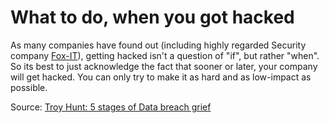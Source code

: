 # What to do, when you got hacked

As many companies have found out (including highly regarded Security company [Fox-IT](https://www.fox-it.com/en/insights/blogs/blog/fox-hit-cyber-attack/)),
getting hacked isn't a question of "if", but rather "when". So its best to just acknowledge the fact that sooner or later, your company will get hacked. 
You can only try to make it as hard and as low-impact as possible.


Source: [Troy Hunt: 5 stages of Data breach grief](https://www.troyhunt.com/the-5-stages-of-data-breach-grief/)